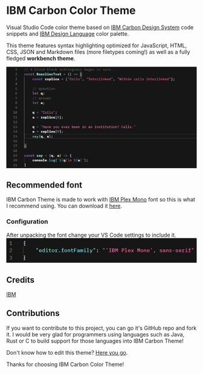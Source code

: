# IBM Carbon Color Theme  

Visual Studio Code color theme based on [IBM Carbon Design System](https://www.carbondesignsystem.com/) code snippets and [IBM Design Language](https://www.ibm.com/design/language/color/) color palette.  

This theme features syntax highlighting optimized for JavaScript, HTML, CSS, JSON and Markdown files (more filetypes coming!) as well as a fully fledged **workbench theme**.

![JavaScript example screenshot](screenshots/BaselineTest.png)  

## Recommended font

IBM Carbon Theme is made to work with [IBM Plex Mono](https://www.ibm.com/plex/) font so this is what I recommend using. You can download it [here](https://github.com/IBM/plex/releases/tag/v5.1.3).

### Configuration

After unpacking the font change your VS Code settings to include it.
![VS Code settings screenshot](screenshots/Font.png)

## Credits
[IBM](https://www.ibm.com/)

## Contributions

If you want to contribute to this project, you can go it's GitHub repo and fork it. I would be very glad for programmers using languages such as Java, Rust or C to build support for those languages into IBM Carbon Theme!

Don't know how to edit this theme? [Here you go](https://code.visualstudio.com/api/extension-guides/color-theme).

Thanks for choosing IBM Carbon Color Theme!